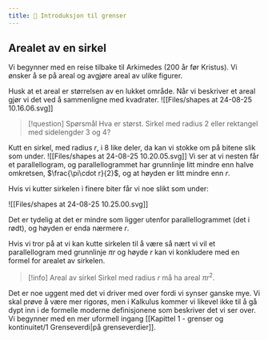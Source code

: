 ```yaml
---
title: 📄 Introduksjon til grenser
---
```

## Arealet av en sirkel

Vi begynner med en reise tilbake til Arkimedes (200 år før Kristus). Vi ønsker å se på areal og avgjøre areal av ulike figurer.

Husk at et areal er størrelsen av en lukket område. Når vi beskriver et areal gjør vi det ved å sammenligne med kvadrater. 
![[Files/shapes at 24-08-25 10.16.06.svg]]

> [!question] Spørsmål 
> Hva er størst. Sirkel med radius $2$ eller rektangel med sidelengder 3 og 4?

Kutt en sirkel, med radius $r$, i 8 like deler, da kan vi stokke om på bitene slik som under.
![[Files/shapes at 24-08-25 10.20.05.svg]]
Vi ser at vi nesten får et parallellogram, og parallellogrammet har grunnlinje litt mindre enn halve omkretsen, $\frac{\pi\cdot r}{2}$, og at høyden er litt mindre enn $r$.

Hvis vi kutter sirkelen i finere biter får vi noe slikt som under:

![[Files/shapes at 24-08-25 10.25.00.svg]]

Det er tydelig at det er mindre som ligger utenfor parallellogrammet (det i rødt), og høyden er enda nærmere $r$. 

Hvis vi tror på at vi kan kutte sirkelen til å være så nært vi vil et parallellogram med grunnlinje $\pi r$ og høyde $r$ kan vi konkludere med en formel for arealet av sirkelen. 

> [!info] Areal av sirkel 
> Sirkel med radius $r$ må ha areal $\pi r^2$.

Det er noe uggent med det vi driver med over fordi vi synser ganske mye. Vi skal prøve å være mer rigorøs, men i Kalkulus kommer vi likevel ikke til å gå dypt inn i de formelle moderne definisjonene som beskriver det vi ser over. Vi begynner med en mer uformell ingang [[Kapittel 1 - grenser og kontinuitet/1 Grenseverdi|på grenseverdier]].

